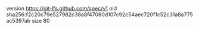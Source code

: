 version https://git-lfs.github.com/spec/v1
oid sha256:f2c20c79e527982c38a8f47080d107c92c54aec720f1c52c31a8a775ac5397ab
size 80
